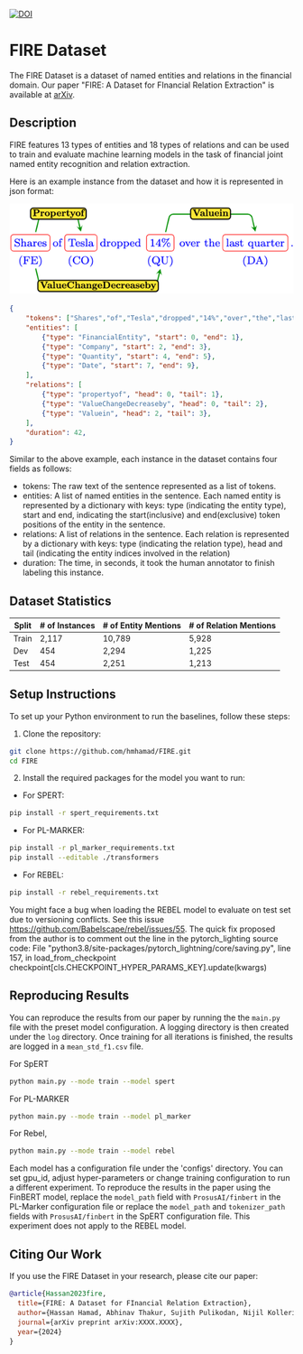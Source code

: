 [![DOI](https://zenodo.org/badge/643674148.svg)](https://zenodo.org/badge/latestdoi/643674148)

# FIRE Dataset

The FIRE Dataset is a dataset of named entities and relations in the financial domain. Our paper "FIRE: A Dataset for FInancial Relation Extraction" is available at [arXiv](https://arxiv.org/abs/XXXX.XXXX).

## Description

FIRE features 13 types of entities and 18 types of relations and can be used to train and evaluate machine learning models in the task of financial joint named entity recognition and relation extraction.

Here is an example instance from the dataset and how it is represented in json format:
<p align="center">
  <img src="fire_example.png"/>
</p>

```json
{
    "tokens": ["Shares","of","Tesla","dropped","14%","over","the","last","quarter"],
    "entities": [
        {"type": "FinancialEntity", "start": 0, "end": 1},
        {"type": "Company", "start": 2, "end": 3},
        {"type": "Quantity", "start": 4, "end": 5},
        {"type": "Date", "start": 7, "end": 9},
    ],
    "relations": [
        {"type": "propertyof", "head": 0, "tail": 1},
        {"type": "ValueChangeDecreaseby", "head": 0, "tail": 2},
        {"type": "Valuein", "head": 2, "tail": 3},
    ],
    "duration": 42,
}
```
Similar to the above example, each instance in the dataset contains four fields as follows:
- tokens: The raw text of the sentence represented as a list of tokens.
- entities: A list of named entities in the sentence. Each named entity is represented by a dictionary with keys: type (indicating the entity type), start and end, indicating the start(inclusive) and end(exclusive) token positions of the entity in the sentence.
- relations: A list of relations in the sentence. Each relation is represented by a dictionary with keys: type (indicating the relation type), head and tail (indicating the entity indices involved in the relation)
- duration: The time, in seconds, it took the human annotator to finish labeling this instance.
## Dataset Statistics

| Split  | # of Instances | # of Entity Mentions | # of Relation Mentions |
| ------ | -------------- | -------------------- | ---------------------- |
| Train  | 2,117          | 10,789               | 5,928                  |
| Dev    | 454            | 2,294                | 1,225                  |
| Test   | 454            | 2,251                | 1,213                  |

## Setup Instructions

To set up your Python environment to run the baselines, follow these steps:

1. Clone the repository:
```bash
git clone https://github.com/hmhamad/FIRE.git
cd FIRE
```
2. Install the required packages for the model you want to run:
  - For SPERT:
  ```bash
  pip install -r spert_requirements.txt
  ```
  - For PL-MARKER:
  ```bash
  pip install -r pl_marker_requirements.txt
  pip install --editable ./transformers
  ```
  - For REBEL:
  ```bash
  pip install -r rebel_requirements.txt
  ```
   You might face a bug when loading the REBEL model to evaluate on test set due to versioning conflicts. See this issue https://github.com/Babelscape/rebel/issues/55. The quick fix proposed from the author is to comment out the line in the pytorch_lighting source code: File "python3.8/site-packages/pytorch_lightning/core/saving.py", line 157, in load_from_checkpoint checkpoint[cls.CHECKPOINT_HYPER_PARAMS_KEY].update(kwargs)
## Reproducing Results

You can reproduce the results from our paper by running the the `main.py` file with the preset model configuration. A logging directory is then created under the `log` directory. Once training for all iterations is finished, the results are logged in a `mean_std_f1.csv` file.

For SpERT
```bash
python main.py --mode train --model spert
```
For PL-MARKER
```bash
python main.py --mode train --model pl_marker
```
For Rebel,
```bash
python main.py --mode train --model rebel
```

Each model has a configuration file under the 'configs' directory. You can set gpu_id, adjust hyper-parameters or change training configuration to run a different experiment. To reproduce the results in the paper using the FinBERT model, replace the `model_path` field with `ProsusAI/finbert` in the PL-Marker configuration file or replace the `model_path` and `tokenizer_path` fields with `ProsusAI/finbert` in the SpERT configuration file. This experiment does not apply to the REBEL model.
## Citing Our Work

If you use the FIRE Dataset in your research, please cite our paper:

```bibtex
@article{Hassan2023fire,
  title={FIRE: A Dataset for FInancial Relation Extraction},
  author={Hassan Hamad, Abhinav Thakur, Sujith Pulikodan, Nijil Kolleri and Keith M. Chugg},
  journal={arXiv preprint arXiv:XXXX.XXXX},
  year={2024}
}
```
